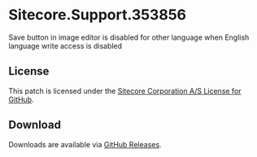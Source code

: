 # Sitecore.Support.353856
Save button in image editor is disabled for other language when English language write access is disabled

## License  
This patch is licensed under the [Sitecore Corporation A/S License for GitHub](https://github.com/sitecoresupport/Sitecore.Support.353856/blob/master/LICENSE).  

## Download  
Downloads are available via [GitHub Releases](https://github.com/sitecoresupport/Sitecore.Support.353856/releases).  
